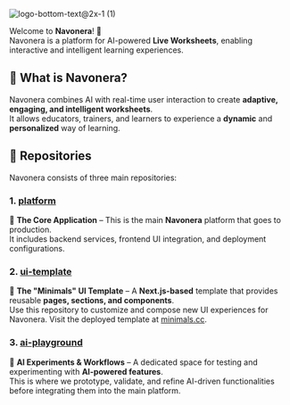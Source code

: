 ![logo-bottom-text@2x-1 (1)](https://github.com/user-attachments/assets/18cb177b-eed6-4059-b0c8-4c9c9aeec278)

Welcome to **Navonera**! 🚀  
Navonera is a platform for AI-powered **Live Worksheets**, enabling interactive and intelligent learning experiences.

## 🌟 What is Navonera?
Navonera combines AI with real-time user interaction to create **adaptive, engaging, and intelligent worksheets**.  
It allows educators, trainers, and learners to experience a **dynamic** and **personalized** way of learning.

## 📂 Repositories

Navonera consists of three main repositories:

### 1. [platform](https://github.com/navonera/platform)  
🚀 **The Core Application** – This is the main **Navonera** platform that goes to production.  
It includes backend services, frontend UI integration, and deployment configurations.

### 2. [ui-template](https://github.com/navonera/ui-template)  
🎨 **The "Minimals" UI Template** – A **Next.js-based** template that provides reusable **pages, sections, and components**.  
Use this repository to customize and compose new UI experiences for Navonera. Visit the deployed template at [minimals.cc](https://minimals.cc/).

### 3. [ai-playground](https://github.com/navonera/ai-playground)  
🤖 **AI Experiments & Workflows** – A dedicated space for testing and experimenting with **AI-powered features**.  
This is where we prototype, validate, and refine AI-driven functionalities before integrating them into the main platform.
